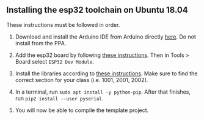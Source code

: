 ## Installing the esp32 toolchain on Ubuntu 18.04

These instructions must be followed in order.

1. Download and install the Arduino IDE from Arduino directly [here](https://www.arduino.cc/en/main/software).
Do not install from the PPA.

2. Add the esp32 board by following [these instructions](https://github.com/espressif/arduino-esp32/blob/master/docs/arduino-ide/boards_manager.md).
Then in Tools > Board select `ESP32 Dev Module`.

3. Install the libraries according to [these instructions](https://github.com/WPIRoboticsEngineering/RobotInterfaceBoard#which-libraries).
Make sure to find the correct section for your class (i.e. 1001, 2001, 2002).

4. In a terminal, run `sudo apt install -y python-pip`. After that finishes, run `pip2 install --user pyserial`.

5. You will now be able to compile the template project.

